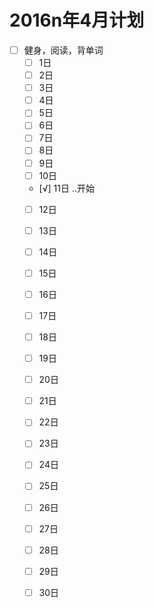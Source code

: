 # 2016n年4月计划
- [ ] 健身，阅读，背单词
     - [ ] 1日
     - [ ] 2日
     - [ ] 3日
     - [ ] 4日
     - [ ] 5日
     - [ ] 6日
     - [ ] 7日
     - [ ] 8日
     - [ ] 9日
     - [ ] 10日
     - [√] 11日  ..开始
     - [ ] 12日
     - [ ] 13日
     - [ ] 14日
     - [ ] 15日
     - [ ] 16日
     - [ ] 17日
     - [ ] 18日
     - [ ] 19日
     - [ ] 20日
     - [ ] 21日
     - [ ] 22日
     - [ ] 23日
     - [ ] 24日
     - [ ] 25日
     - [ ] 26日
     - [ ] 27日
     - [ ] 28日
     - [ ] 29日
     - [ ] 30日

